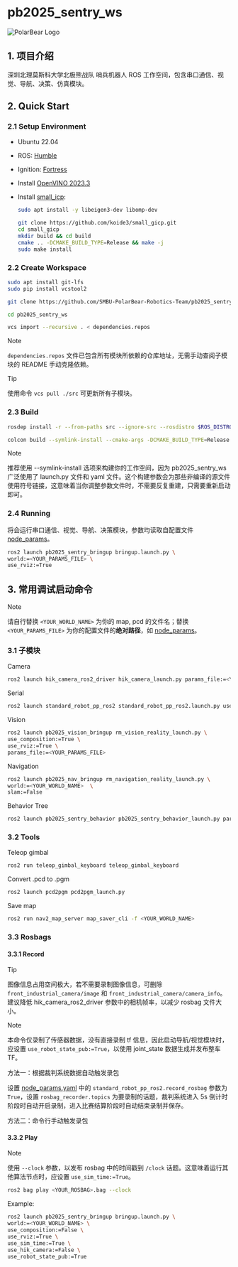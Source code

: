 # pb2025_sentry_ws

![PolarBear Logo](https://raw.githubusercontent.com/SMBU-PolarBear-Robotics-Team/.github/main/.docs/image/polarbear_logo_text.png)

## 1. 项目介绍

深圳北理莫斯科大学北极熊战队 哨兵机器人 ROS 工作空间，包含串口通信、视觉、导航、决策、仿真模块。

## 2. Quick Start

### 2.1 Setup Environment

- Ubuntu 22.04
- ROS: [Humble](https://docs.ros.org/en/humble/Installation/Ubuntu-Install-Debs.html)
- Ignition: [Fortress](https://gazebosim.org/docs/fortress/install_ubuntu/)
- Install [OpenVINO 2023.3](https://docs.openvino.ai/2025/get-started/install-openvino.html?PACKAGE=OPENVINO_BASE&VERSION=v_2023_3_0&OP_SYSTEM=LINUX&DISTRIBUTION=APT)
- Install [small_icp](https://github.com/koide3/small_gicp):

    ```bash
    sudo apt install -y libeigen3-dev libomp-dev

    git clone https://github.com/koide3/small_gicp.git
    cd small_gicp
    mkdir build && cd build
    cmake .. -DCMAKE_BUILD_TYPE=Release && make -j
    sudo make install
    ```

### 2.2 Create Workspace

```bash
sudo apt install git-lfs
sudo pip install vcstool2
```

```bash
git clone https://github.com/SMBU-PolarBear-Robotics-Team/pb2025_sentry_ws.git
```

```bash
cd pb2025_sentry_ws
```

```bash
vcs import --recursive . < dependencies.repos
```

> [!NOTE]
> `dependencies.repos` 文件已包含所有模块所依赖的仓库地址，无需手动查阅子模块的 README 手动克隆依赖。

> [!TIP]
> 使用命令 `vcs pull ./src` 可更新所有子模块。

### 2.3 Build

```bash
rosdep install -r --from-paths src --ignore-src --rosdistro $ROS_DISTRO -y
```

```bash
colcon build --symlink-install --cmake-args -DCMAKE_BUILD_TYPE=Release --parallel-workers 10
```

> [!NOTE]
> 推荐使用 --symlink-install 选项来构建你的工作空间，因为 pb2025_sentry_ws 广泛使用了 launch.py 文件和 yaml 文件。这个构建参数会为那些非编译的源文件使用符号链接，这意味着当你调整参数文件时，不需要反复重建，只需要重新启动即可。

### 2.4 Running

将会运行串口通信、视觉、导航、决策模块，参数均读取自配置文件 [node_params](./src/pb2025_sentry_bringup/params/node_params.yaml)。

```bash
ros2 launch pb2025_sentry_bringup bringup.launch.py \
world:=<YOUR_PARAMS_FILE> \
use_rviz:=True
```

## 3. 常用调试启动命令

> [!NOTE]
> 请自行替换 `<YOUR_WORLD_NAME>` 为你的 map, pcd 的文件名；替换 `<YOUR_PARAMS_FILE>` 为你的配置文件的**绝对路径**，如 [node_params](./src/pb2025_sentry_bringup/params/node_params.yaml)。

### 3.1 子模块

Camera

```bash
ros2 launch hik_camera_ros2_driver hik_camera_launch.py params_file:=<YOUR_PARAMS_FILE>
```

Serial

```bash
ros2 launch standard_robot_pp_ros2 standard_robot_pp_ros2.launch.py use_rviz:=True params_file:=<YOUR_PARAMS_FILE>
```

Vision

```bash
ros2 launch pb2025_vision_bringup rm_vision_reality_launch.py \
use_composition:=True \
use_rviz:=True \
params_file:=<YOUR_PARAMS_FILE>
```

Navigation

```bash
ros2 launch pb2025_nav_bringup rm_navigation_reality_launch.py \
world:=<YOUR_WORLD_NAME>  \
slam:=False
```

Behavior Tree

```bash
ros2 launch pb2025_sentry_behavior pb2025_sentry_behavior_launch.py params_file:=<YOUR_PARAMS_FILE>
```

### 3.2 Tools

Teleop gimbal

```bash
ros2 run teleop_gimbal_keyboard teleop_gimbal_keyboard
```

Convert .pcd to .pgm

```bash
ros2 launch pcd2pgm pcd2pgm_launch.py
```

Save map

```bash
ros2 run nav2_map_server map_saver_cli -f <YOUR_WORLD_NAME>
```

### 3.3 Rosbags

#### 3.3.1 Record

> [!TIP]
> 图像信息占用空间极大，若不需要录制图像信息，可删除 `front_industrial_camera/image` 和 `front_industrial_camera/camera_info`。建议降低 hik_camera_ros2_driver 参数中的相机帧率，以减少 rosbag 文件大小。

> [!NOTE]
> 本命令仅录制了传感器数据，没有直接录制 tf 信息，因此启动导航/视觉模块时，应设置 `use_robot_state_pub:=True`，以使用 joint_state 数据生成并发布整车 TF。

方法一：根据裁判系统数据自动触发录包

设置 [node_params.yaml](./src/pb2025_sentry_bringup/params/node_params.yaml) 中的 `standard_robot_pp_ros2.record_rosbag` 参数为 `True`，设置 `rosbag_recorder.topics` 为要录制的话题，裁判系统进入 5s 倒计时阶段时自动开启录制，进入比赛结算阶段时自动结束录制并保存。

方法二：命令行手动触发录包

#### 3.3.2 Play

> [!NOTE]
> 使用 `--clock` 参数，以发布 rosbag 中的时间戳到 `/clock` 话题。这意味着运行其他算法节点时，应设置 `use_sim_time:=True`。

```bash
ros2 bag play <YOUR_ROSBAG>.bag --clock
```

Example:

```bash
ros2 launch pb2025_sentry_bringup bringup.launch.py \
world:=<YOUR_WORLD_NAME> \
use_composition:=False \
use_rviz:=True \
use_sim_time:=True \
use_hik_camera:=False \
use_robot_state_pub:=True
```

